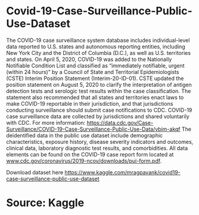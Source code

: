 # Covid-19-Case-Surveillance-Public-Use-Dataset
The COVID-19 case surveillance system database includes individual-level data reported to U.S. states and autonomous reporting entities, including New York City and the District of Columbia (D.C.), as well as U.S. territories and states. On April 5, 2020, COVID-19 was added to the Nationally Notifiable Condition List and classified as “immediately notifiable, urgent (within 24 hours)” by a Council of State and Territorial Epidemiologists (CSTE) Interim Position Statement (Interim-20-ID-01). CSTE updated the position statement on August 5, 2020 to clarify the interpretation of antigen detection tests and serologic test results within the case classification. The statement also recommended that all states and territories enact laws to make COVID-19 reportable in their jurisdiction, and that jurisdictions conducting surveillance should submit case notifications to CDC. COVID-19 case surveillance data are collected by jurisdictions and shared voluntarily with CDC.
For more information:
https://data.cdc.gov/Case-Surveillance/COVID-19-Case-Surveillance-Public-Use-Data/vbim-akqf
The deidentified data in the public use dataset include demographic characteristics, exposure history, disease severity indicators and outcomes, clinical data, laboratory diagnostic test results, and comorbidities. All data elements can be found on the COVID-19 case report form located at www.cdc.gov/coronavirus/2019-ncov/downloads/pui-form.pdf.

Download dataset here https://www.kaggle.com/mragpavank/covid19-case-surveillance-public-use-dataset

# Source: Kaggle

